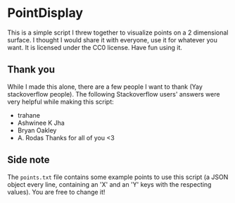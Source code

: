 # PointDisplay
This is a simple script I threw together to visualize points on a 2 dimensional surface.
I thought I would share it with everyone, use it for whatever you want.
It is licensed under the CC0 license. Have fun using it.
## Thank you
While I made this alone, there are a few people I want to thank (Yay stackoverflow people).
The following Stackoverflow users' answers were very helpful while making this script:
 - trahane
 - Ashwinee K Jha
 - Bryan Oakley
 - A. Rodas
Thanks for all of you <3
## Side note
The `points.txt` file contains some example points to use this script
(a JSON object every line, containing an 'X' and an 'Y' keys with the respecting values).
You are free to change it!